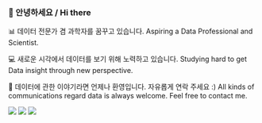 ### 👋 안녕하세요 / Hi there 


📊 데이터 전문가 겸 과학자를 꿈꾸고 있습니다. Aspiring a Data Professional and Scientist.

💻 새로운 시각에서 데이터를 보기 위해 노력하고 있습니다. Studying hard to get Data insight through new perspective.

💬 데이터에 관한 이야기라면 언제나 환영입니다. 자유롭게 연락 주세요 :) All kinds of communications regard data is always welcome. Feel free to contact me. 


<a href="https://www.linkedin.com/in/grace-eunhye-kim/" target="_blank"><img src="https://img.shields.io/badge/LinkedIn-blue?style=flat-square&amp;&logo=Linkedin&amp;&logoColor=white&amp;"/></a>
<a href="https://www.notion.so/Grace-Kim-2315951a42cb4254988908ca22cc312b" target="_blank"><img src="https://img.shields.io/badge/Portfolio-ffffff?style=flat-square&amp;&logo=Notion&amp;&logoColor=black&amp;"/></a>
<a href="https://www.notion.so/Grace-Kim-2315951a42cb4254988908ca22cc312b" target="_blank"><img src="https://img.shields.io/badge/ffgrace_-pink?style=flat-square&amp;&logo=instagram&amp;&logoColor=violet&amp;"/></a>


<!--
**eunhyekim-grace/eunhyekim-grace** is a ✨ _special_ ✨ repository because its `README.md` (this file) appears on your GitHub profile.

Here are some ideas to get you started:

 data-canonical-src="https://img.shields.io/badge/Portfolio-ffffff?style=flat-square&amp;logo=Notion&amp;logoColor=black&amp;link=https://www.notion.so/Geon-Lee-0a2ead807ec24791b5f75a5d0974fca8" style="max-width: 100%;">



- 🔭 I’m currently working on ...
- 🌱 I’m currently learning ...
- 👯 I’m looking to collaborate on ...
- 🤔 I’m looking for help with ...
- 💬 Ask me about ...
- 📫 How to reach me: ...
- 😄 Pronouns: ...
- ⚡ Fun fact: ...


<a href="버튼을 눌렀을 때 이동할 링크" target="_blank"><img src="https://img.shields.io/badge/뱃지레이블-배경색?style=뱃지모양&logo=로고&logoColor=로고색상"/></a>
-->

